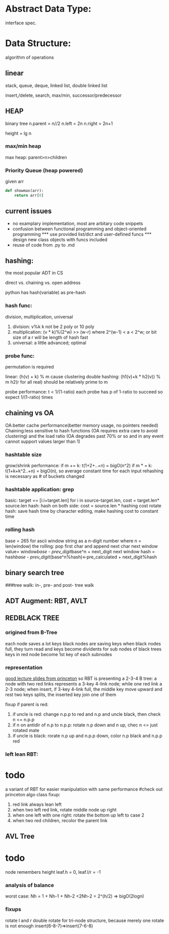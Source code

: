 # Abstract Data Type:
interface spec.

# Data Structure:
algorithm of operations

## linear

stack, queue, deque, linked list, double linked list

insert,/delete, search, max/min, successor/predecessor

## HEAP

binary tree
n.parent = n//2
n.left = 2n
n.right = 2n+1

height = lg n

### max/min heap
max heap: parent>n>children

### Priority Queue (heap powered)

given arr

```python
def showmax(arr):
	return arr[0]

```

## current issues
* no examplary implementation, most are arbitary code snippets
* confusion between functional programming and object-oriented programming
*** use provided list/dict and user-defined funcs
*** design new class objects with funcs included
* reuse of code from .py to .md

## hashing:
the most popular ADT in CS

direct vs. chaining vs. open address

python has hash(variable) as pre-hash

### hash func: 
division, multiplication, universal
1. division: v%k
k not be 2 poly or 10 poly
2. multiplication: (v * k)%(2^w) >> (w-r) 
where 2^(w-1) < a < 2^w; or bit size of a
r will be length of hash
fast
3. universal: a little advanced; optimal

### probe func:
permutation is required

linear: (h(v) + k) % m
cause clustering
double hashing: (h1(v)+k * h2(v)) % m
h2(r for all real) should be relatively prime to m

probe performance:
t < 1/(1-ratio)
each probe has p of 1-ratio to succeed
so expect 1/(1-ratio) times

## chaining vs OA
OA:better cache performance(better memory usage, no pointers needed)
Chaining:less sensitive to hash functions (OA requires extra care to avoid clustering) and the load ratio (OA degrades past 70% or so and in any event cannot support values larger than 1)

### hashtable size
grow/shrink performance:
if m += k: t(1+2+..+n) = bigO(n^2)
if m * = k: t(1+k+k^2..+n) = bigO(n), so average constant time for each input
rehashing is necessary as # of buckets changed

### hashtable application: grep
basic: target == [i:i+target.len] for i in source-target.len, cost = target.len* source.len
hash: hash on both side: cost = source.len * hashing cost
rotate hash: save hash time by character editing, make hashing cost to constant time

### rolling hash
base = 265 for ascii
window string as a n-digit number where n = len(window)
the rolling: pop first char and append next char
next window value= window*base - prev_digit*base^n + next_digit
next window hash = hash*base - prev_digit*(base^n%hash)<-pre_calculated + next_digit%hash

## binary search tree

###tree walk: in-, pre- and post- tree walk

## ADT Augment: RBT, AVLT

## REDBLACK TREE
### origined from B-Tree
each node saves a lot keys
black nodes are saving keys
when black nodes full, they turn read and keys become dividents for sub nodes of black trees
keys in red node become 1st key of each subnodes

### representation
[good lecture slides from princeton](https://www.cs.princeton.edu/~rs/talks/LLRB/RedBlack.pdf)
so RBT is presenting a 2-3-4 B tree:
a node with two red links represents a 3-key 4-link node; while one red link a 2-3 node;
when insert, if 3-key 4-link full, the middle key move upward and rest two keys splits, the inserted key join one of them

fixup if parent is red:
1. if uncle is red: change n.p.p to red and n.p and uncle black, then check n <= n.p.p
2. if n on antidir of n.p to n.p.p: rotate n.p down and n up, chec n <= just rotated mate
3. if uncle is black: rorate n.p up and n.p.p down, color n.p black and n.p.p red

### left lean RBT:
# todo
a variant of RBT for easier manipulation with same performance #check out princeton algo class
fixup:
1. red link always lean left
2. when two left red link, rotate middle node up right
3. when one left with one right: rotate the bottom up left to case 2
4. when two red children, recolor the parent link


## AVL Tree
# todo
node remembers height
leaf.h = 0, leaf.l/r = -1

### analysis of balance
worst case: Nh = 1 + Nh-1 + Nh-2
<2Nh-2 = 2^(h/2) => bigO(2logn)

### fixups
rotate l and r
double rotate for tri-node structure, because merely one rotate is not enough
insert(6-8-7)=>insert(7-6-8)